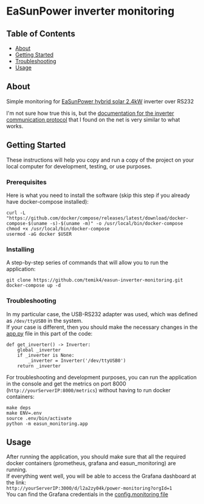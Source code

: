 # EaSunPower inverter monitoring

## Table of Contents

- [About](#about)
- [Getting Started](#getting_started)
- [Troubleshooting](#troubleshooting)
- [Usage](#usage)

## About <a name = "about"></a>
Simple monitoring for <a href="https://www.easunpower.com/products/easun-power-pwm-3kva-2400w-24v-solar-inverter-off-grid-hybrid-220v-80a-charging-current" target="_blank">EaSunPower hybrid solar 2.4kW</a> inverter over RS232

I'm not sure how true this is, but the [documentation for the inverter communication protocol](HS_MS_MSX_RS232_Protocol_20140822_after_current_upgrade.pdf) that I found on the net is very similar to what works.

## Getting Started <a name = "getting_started"></a>

These instructions will help you copy and run a copy of the project on your local computer for development, testing, or use purposes.


### Prerequisites

Here is what you need to install the software (skip this step if you already have docker-compose installed):

```
curl -L "https://github.com/docker/compose/releases/latest/download/docker-compose-$(uname -s)-$(uname -m)" -o /usr/local/bin/docker-compose
chmod +x /usr/local/bin/docker-compose
usermod -aG docker $USER
```

### Installing

A step-by-step series of commands that will allow you to run the application:

```
git clone https://github.com/temik4/easun-inverter-monitoring.git
docker-compose up -d
```

### Troubleshooting <a name = "troubleshooting"></a>

In my particular case, the USB-RS232 adapter was used, which was defined as ```/dev/ttyUSB0``` in the system.</br>
If your case is different, then you should make the necessary changes in the [app.py](easun_monitoring/app.py) file in this part of the code:

```
def get_inverter() -> Inverter:
    global _inverter
    if _inverter is None:
        _inverter = Inverter('/dev/ttyUSB0')
    return _inverter
```

For troubleshooting and development purposes, you can run the application in the console and get the metrics on port 8000 (```http://yourServerIP:8000/metrics```) without having to run docker containers: 

```
make deps
make ENV=.env
source .env/bin/activate
python -m easun_monitoring.app
```


## Usage <a name = "usage"></a>

After running the application, you should make sure that all the required docker containers (prometheus, grafana and easun_monitoring) are running.</br>
If everything went well, you will be able to access the Grafana dashboard at the link:</br> ```http://yourServerIP:3000/d/l2a2zy04k/power-monitoring?orgId=1```</br>
You can find the Grafana credentials in the [config.monitoring file](grafana/config.monitoring)
